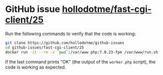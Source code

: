# GitHub issue [hollodotme/fast-cgi-client/25](https://github.com/hollodotme/fast-cgi-client/issues/25)

Run the following commands to verify that the code is working:

```bash
git clone https://github.com/hollodotme/github-issues
cd github-issues/fast-cgi-client/25
docker run -it --rm -v `pwd`:/var/www php:7.0.23-fpm /var/www/run.sh
```

If the last command prints "OK" (the output of the `worker.php` script), the code is working as expected.